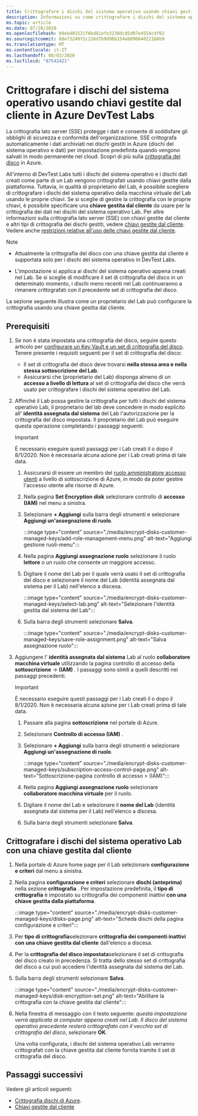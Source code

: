 ```yaml
---
title: Crittografare i dischi del sistema operativo usando chiavi gestite dal cliente in Azure DevTest Labs
description: Informazioni su come crittografare i dischi del sistema operativo usando chiavi gestite dal cliente in Azure DevTest Labs.
ms.topic: article
ms.date: 07/28/2020
ms.openlocfilehash: b9eb401521f6bd81efe3238dc05d07e4554c4f62
ms.sourcegitcommit: 8def3249f2c216d7b9d96b154eb096640221b6b9
ms.translationtype: MT
ms.contentlocale: it-IT
ms.lasthandoff: 08/03/2020
ms.locfileid: "87542421"
---
```

# <a name="encrypt-operating-system-os-disks-using-customer-managed-keys-in-azure-devtest-labs"></a>Crittografare i dischi del sistema operativo usando chiavi gestite dal cliente in Azure DevTest Labs
La crittografia lato server (SSE) protegge i dati e consente di soddisfare gli obblighi di sicurezza e conformità dell'organizzazione. SSE crittografa automaticamente i dati archiviati nei dischi gestiti in Azure (dischi del sistema operativo e dati) per impostazione predefinita quando vengono salvati in modo permanente nel cloud. Scopri di più sulla [crittografia del disco](../virtual-machines/windows/disk-encryption.md) in Azure. 

All'interno di DevTest Labs tutti i dischi del sistema operativo e i dischi dati creati come parte di un Lab vengono crittografati usando chiavi gestite dalla piattaforma. Tuttavia, in qualità di proprietario del Lab, è possibile scegliere di crittografare i dischi del sistema operativo della macchina virtuale del Lab usando le proprie chiavi. Se si sceglie di gestire la crittografia con le proprie chiavi, è possibile specificare una **chiave gestita dal cliente** da usare per la crittografia dei dati nei dischi del sistema operativo Lab. Per altre informazioni sulla crittografia lato server (SSE) con chiavi gestite dal cliente e altri tipi di crittografia dei dischi gestiti, vedere [chiavi gestite dal cliente](../virtual-machines/windows/disk-encryption.md#customer-managed-keys). Vedere anche [restrizioni relative all'uso delle chiavi gestite dal cliente](../virtual-machines/windows/disks-enable-customer-managed-keys-portal.md#restrictions).


> [!NOTE]
> - Attualmente la crittografia del disco con una chiave gestita dal cliente è supportata solo per i dischi del sistema operativo in DevTest Labs. 
> 
> - L'impostazione si applica ai dischi del sistema operativo appena creati nel Lab. Se si sceglie di modificare il set di crittografia del disco in un determinato momento, i dischi meno recenti nel Lab continueranno a rimanere crittografati con il precedente set di crittografia del disco. 

La sezione seguente illustra come un proprietario del Lab può configurare la crittografia usando una chiave gestita dal cliente.

## <a name="pre-requisites"></a>Prerequisiti

1. Se non è stata impostata una crittografia del disco, seguire questo articolo per [configurare un Key Vault e un set di crittografia del disco](../virtual-machines/windows/disks-enable-customer-managed-keys-portal.md#set-up-your-azure-key-vault). Tenere presente i requisiti seguenti per il set di crittografia del disco: 

    - Il set di crittografia del disco deve trovarsi **nella stessa area e nella stessa sottoscrizione del Lab**. 
    - Assicurarsi che (proprietario del Lab) disponga almeno di un **accesso a livello di lettura** al set di crittografia del disco che verrà usato per crittografare i dischi del sistema operativo del Lab.  
2. Affinché il Lab possa gestire la crittografia per tutti i dischi del sistema operativo Lab, il proprietario del lab deve concedere in modo esplicito all' **identità assegnata dal sistema** del Lab l'autorizzazione per la crittografia del disco impostata. Il proprietario del Lab può eseguire questa operazione completando i passaggi seguenti:

    > [!IMPORTANT]
    > È necessario eseguire questi passaggi per i Lab creati il o dopo il 8/1/2020. Non è necessaria alcuna azione per i Lab creati prima di tale data.

    1. Assicurarsi di essere un membro del [ruolo amministratore accesso utenti](../role-based-access-control/built-in-roles.md#user-access-administrator) a livello di sottoscrizione di Azure, in modo da poter gestire l'accesso utente alle risorse di Azure. 
    1. Nella pagina **Set Encryption disk** selezionare controllo di **accesso (IAM)** nel menu a sinistra. 
    1. Selezionare **+ Aggiungi** sulla barra degli strumenti e selezionare **Aggiungi un'assegnazione di ruolo**.  

        :::image type="content" source="./media/encrypt-disks-customer-managed-keys/add-role-management-menu.png" alt-text="Aggiungi gestione ruoli-menu":::
    1. Nella pagina **Aggiungi assegnazione ruolo** selezionare il ruolo **lettore** o un ruolo che consente un maggiore accesso. 
    1. Digitare il nome del Lab per il quale verrà usato il set di crittografia del disco e selezionare il nome del Lab (identità assegnata dal sistema per il Lab) nell'elenco a discesa. 
    
        :::image type="content" source="./media/encrypt-disks-customer-managed-keys/select-lab.png" alt-text="Selezionare l'identità gestita dal sistema del Lab":::        
    1. Sulla barra degli strumenti selezionare **Salva**. 

        :::image type="content" source="./media/encrypt-disks-customer-managed-keys/save-role-assignment.png" alt-text="Salva assegnazione ruolo":::
3. Aggiungere l' **identità assegnata dal sistema** Lab al ruolo **collaboratore macchina virtuale** utilizzando la pagina controllo di accesso della **sottoscrizione**  ->  **(IAM)** . I passaggi sono simili a quelli descritti nei passaggi precedenti. 

    > [!IMPORTANT]
    > È necessario eseguire questi passaggi per i Lab creati il o dopo il 8/1/2020. Non è necessaria alcuna azione per i Lab creati prima di tale data.

    1. Passare alla pagina **sottoscrizione** nel portale di Azure. 
    1. Selezionare **Controllo di accesso (IAM)** . 
    1. Selezionare **+ Aggiungi** sulla barra degli strumenti e selezionare **Aggiungi un'assegnazione di ruolo**. 
    
        :::image type="content" source="./media/encrypt-disks-customer-managed-keys/subscription-access-control-page.png" alt-text="Sottoscrizione-pagina controllo di accesso > (IAM)":::
    1. Nella pagina **Aggiungi assegnazione ruolo** selezionare **collaboratore macchina virtuale** per il ruolo.
    1. Digitare il nome del Lab e selezionare il **nome del Lab** (identità assegnata dal sistema per il Lab) nell'elenco a discesa. 
    1. Sulla barra degli strumenti selezionare **Salva**. 

## <a name="encrypt-lab-os-disks-with-a-customer-managed-key"></a>Crittografare i dischi del sistema operativo Lab con una chiave gestita dal cliente 

1. Nella portale di Azure home page per il Lab selezionare **configurazione e criteri** dal menu a sinistra. 
1. Nella pagina **configurazione e criteri** selezionare **dischi (anteprima)** nella sezione **crittografia** . Per impostazione predefinita, il **tipo di crittografia** è impostato su crittografia dei componenti inattivi **con una chiave gestita dalla piattaforma**.

    :::image type="content" source="./media/encrypt-disks-customer-managed-keys/disks-page.png" alt-text="Scheda dischi della pagina configurazione e criteri":::
1. Per **tipo di crittografia**selezionare **crittografia dei componenti inattivi con una chiave gestita dal cliente** dall'elenco a discesa. 
1. Per la **crittografia del disco impostata**selezionare il set di crittografia del disco creato in precedenza. Si tratta dello stesso set di crittografia del disco a cui può accedere l'identità assegnata dal sistema del Lab.
1. Sulla barra degli strumenti selezionare **Salva**. 

    :::image type="content" source="./media/encrypt-disks-customer-managed-keys/disk-encryption-set.png" alt-text="Abilitare la crittografia con la chiave gestita dal cliente":::
1. Nella finestra di messaggio con il testo seguente: *questa impostazione verrà applicata ai computer appena creati nel Lab. Il disco del sistema operativo precedente resterà crittografato con il vecchio set di crittografia del disco*, selezionare **OK**. 

    Una volta configurata, i dischi del sistema operativo Lab verranno crittografati con la chiave gestita dal cliente fornita tramite il set di crittografia del disco. 

## <a name="next-steps"></a>Passaggi successivi
Vedere gli articoli seguenti: 

- [Crittografia dischi di Azure](../virtual-machines/windows/disk-encryption.md). 
- [Chiavi gestite dal cliente](../virtual-machines/windows/disk-encryption.md#customer-managed-keys) 